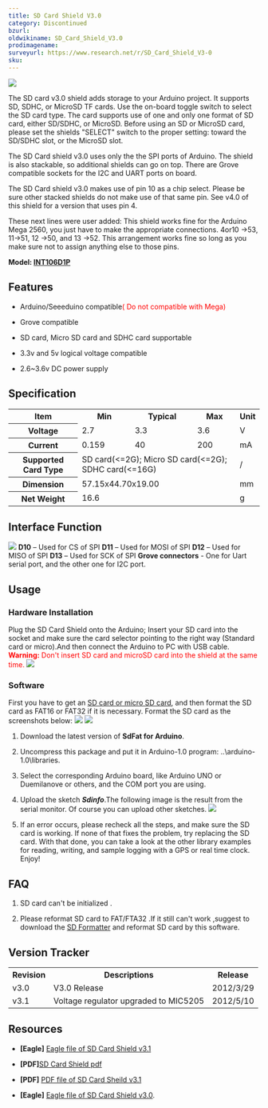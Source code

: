 ```yaml
---
title: SD Card Shield V3.0‏‎
category: Discontinued
bzurl:
oldwikiname: SD_Card_Shield_V3.0‏‎
prodimagename:
surveyurl: https://www.research.net/r/SD_Card_Shield_V3-0
sku:   
---
```

 ![](https://github.com/SeeedDocument/SD_Card_Shield_V3.0/raw/master/img/SD_card_shield.jpg)

The SD card v3.0 shield adds storage to your Arduino project. It supports SD, SDHC, or MicroSD TF cards. Use the on-board toggle switch to select the SD card type. The card supports use of one and only one format of SD card, either SD/SDHC, or MicroSD. Before using an SD or MicroSD card, please set the shields "SELECT" switch to the proper setting: toward the SD/SDHC slot, or the MicroSD slot.

The SD Card shield v3.0 uses only the the SPI ports of Arduino. The shield is also stackable, so additional shields can go on top. There are Grove compatible sockets for the I2C and UART ports on board.

The SD Card shield v3.0 makes use of pin 10 as a chip select. Please be sure other stacked shields do not make use of that same pin. See v4.0 of this shield for a version that uses pin 4.

These next lines were user added: This shield works fine for the Arduino Mega 2560, you just have to make the appropriate connections. 4or10 -&gt;53, 11-&gt;51, 12 -&gt;50, and 13 -&gt;52. This arrangement works fine so long as you make sure not to assign anything else to those pins.

**Model: [INT106D1P](http://www.seeedstudio.com/depot/sd-card-shield-p-492.html?cPath=109)**


##   Features  

*   Arduino/Seeeduino compatible<font color="red">( Do not compatible with Mega)</font>

*   Grove compatible
*   SD card, Micro SD card and SDHC card supportable
*   3.3v and 5v logical voltage compatible
*   2.6~3.6v DC power supply

##   Specification  

<table  cellspacing="0" width="100%">
<tr>
<th scope="col"> Item
</th>
<th scope="col"> Min
</th>
<th scope="col"> Typical
</th>
<th scope="col"> Max
</th>
<th scope="col"> Unit
</th></tr>
<tr>
<th scope="row"> Voltage
</th>
<td> 2.7
</td>
<td> 3.3
</td>
<td> 3.6
</td>
<td> V
</td></tr>
<tr>
<th scope="row"> Current
</th>
<td> 0.159
</td>
<td> 40
</td>
<td> 200
</td>
<td> mA
</td></tr>
<tr>
<th scope="row"> Supported Card Type
</th>
<td colspan="3"> SD card(&lt;=2G); Micro SD card(&lt;=2G); SDHC card(&lt;=16G)
</td>
<td> /
</td></tr>
<tr>
<th scope="row"> Dimension
</th>
<td colspan="3"> 57.15x44.70x19.00
</td>
<td> mm
</td></tr>
<tr>
<th scope="row"> Net Weight
</th>
<td colspan="3"> 16.6
</td>
<td> g
</td></tr></table>

##   Interface Function  

![](https://github.com/SeeedDocument/SD_Card_Shield_V3.0/raw/master/img/SD_Card_interface.png)
 **D10** – Used for CS of SPI
 **D11** – Used for MOSI of SPI
 **D12** – Used for MISO of SPI
 **D13** – Used for SCK of SPI
 **Grove connectors** - One for Uart serial port, and the other one for I2C port.

##   Usage  

###   Hardware Installation  

Plug the SD Card Shield onto the Arduino; Insert your SD card into the socket and make sure the card selector pointing to the right way (Standard card or micro).And then connect the Arduino to PC with USB cable.
 <font color="red">**Warning:** Don't insert SD card and microSD card into the shield at the same time.</font>
 ![](https://github.com/SeeedDocument/SD_Card_Shield_V3.0/raw/master/img/SD_shield_hardware.jpg)

###   Software  

First you have to get an [SD card or micro SD card](http://www.seeedstudio.com/depot/sandisk-microsd%C3%82%E2%84%A2-card-2gb-p-546.html?cPath=178_182), and then format the SD card as FAT16 or FAT32 if it is necessary.
Format the SD card as the screenshots below:
 ![](https://github.com/SeeedDocument/SD_Card_Shield_V3.0/raw/master/img/Format.jpg) ![](https://github.com/SeeedDocument/SD_Card_Shield_V3.0/raw/master/img/Format2.jpg)

1.  Download the latest version of **SdFat for Arduino**.

2.  Uncompress this package and put it in Arduino-1.0 program: ..\arduino-1.0\libraries.

3.  Select the corresponding Arduino board, like Arduino UNO or Duemilanove or others, and the COM port you are using.

4.  Upload the sketch _**Sdinfo**_.The following image is the result from the serial monitor. Of course you can upload other sketches.
![](https://github.com/SeeedDocument/SD_Card_Shield_V3.0/raw/master/img/SD_card_software.jpg)
5.  If an error occurs, please recheck all the steps, and make sure the SD card is working. If none of that fixes the problem, try replacing the SD card.
With that done, you can take a look at the other library examples for reading, writing, and sample logging with a GPS or real time clock. Enjoy!

##   FAQ  

1. SD card can't be initialized .

2. Please reformat SD card to FAT/FTA32 .If it still can't work ,suggest to download the [SD Formatter](https://www.sdcard.org/downloads/formatter_3/) and reformat SD card by this software.

##   Version Tracker  

<table  cellspacing="0" width="85%">
<tr>
<th scope="col"> Revision
</th>
<th scope="col"> Descriptions
</th>
<th scope="col"> Release
</th></tr>
<tr>
<td> v3.0
</td>
<td> V3.0 Release
</td>
<td> 2012/3/29
</td></tr>
<tr>
<td> v3.1
</td>
<td> Voltage regulator upgraded to MIC5205
</td>
<td> 2012/5/10
</td></tr></table>

##   Resources  

- **[Eagle]**  [Eagle file of SD Card Shield v3.1](https://github.com/SeeedDocument/SD_Card_Shield_V3.0/raw/master/res/Eagle_file_for_SD_card_shiled.zip)

- **[PDF]**[SD Card Shield pdf](https://github.com/SeeedDocument/SD_Card_Shield_V3.0/raw/master/res/SD%20Card%20Shield.pdf)

- **[PDF]**   [PDF file of SD Card Sheild v3.1](https://github.com/SeeedDocument/SD_Card_Shield_V3.0/raw/master/res/SD_Card_Shield.pdf)

- **[Eagle]**   [Eagle file of SD Card Shield v3.0](http://wiki.seeedstudio.com/images/0/09/Eagle_file_of_SD_Card_Shield_v3.0.ZIP).
